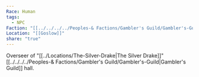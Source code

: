 ```yaml
---
Race: Human
tags:
  - NPC
Faction: "[[../../../../Peoples-& Factions/Gambler's Guild/Gambler's-Guild|Gambler's Guild]]"
Location: "[[Goslow]]"
share: "true"
---
```


Overseer of "[[../Locations/The-Silver-Drake|The Silver Drake]]" [[../../../../Peoples-& Factions/Gambler's Guild/Gambler's-Guild|Gambler's Guild]] hall.